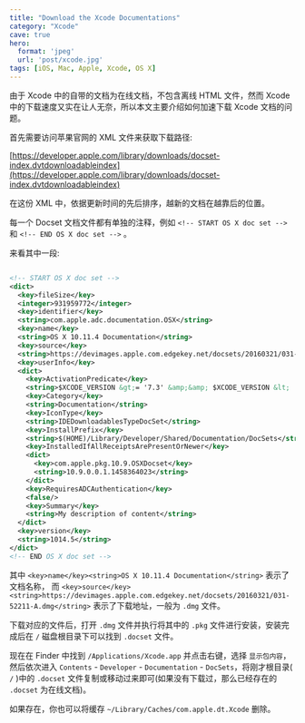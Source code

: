 ```yaml
---
title: "Download the Xcode Documentations"
category: "Xcode"
cave: true
hero:
  format: 'jpeg'
  url: 'post/xcode.jpg'
tags: [iOS, Mac, Apple, Xcode, OS X]
---
```

由于 Xcode 中的自带的文档为在线文档，不包含离线 HTML 文件，然而 Xcode 中的下载速度又实在让人无奈，所以本文主要介绍如何加速下载 Xcode 文档的问题。

首先需要访问苹果官网的 XML 文件来获取下载路径:

[https://developer.apple.com/library/downloads/docset-index.dvtdownloadableindex](https://developer.apple.com/library/downloads/docset-index.dvtdownloadableindex)

在这份 XML 中，依据更新时间的先后排序，越新的文档在越靠后的位置。

每一个 Docset 文档文件都有单独的注释，例如 `<!-- START OS X doc set -->` 和 `<!-- END OS X doc set -->` 。

来看其中一段:

```xml

<!-- START OS X doc set -->
<dict>
  <key>fileSize</key>
  <integer>931959772</integer>
  <key>identifier</key>
  <string>com.apple.adc.documentation.OSX</string>
  <key>name</key>
  <string>OS X 10.11.4 Documentation</string>
  <key>source</key>
  <string>https://devimages.apple.com.edgekey.net/docsets/20160321/031-52211-A.dmg</string>
  <key>userInfo</key>
  <dict>
    <key>ActivationPredicate</key>
    <string>$XCODE_VERSION &gt;= '7.3' &amp;&amp; $XCODE_VERSION &lt; '8.0'</string>
    <key>Category</key>
    <string>Documentation</string>
    <key>IconType</key>
    <string>IDEDownloadablesTypeDocSet</string>
    <key>InstallPrefix</key>
    <string>$(HOME)/Library/Developer/Shared/Documentation/DocSets</string>
    <key>InstalledIfAllReceiptsArePresentOrNewer</key>
    <dict>
      <key>com.apple.pkg.10.9.OSXDocset</key>
      <string>10.9.0.0.1.1458364023</string>
    </dict>
    <key>RequiresADCAuthentication</key>
    <false/>
    <key>Summary</key>
    <string>My description of content</string>
  </dict>
  <key>version</key>
  <string>1014.5</string>
</dict>
<!-- END OS X doc set -->

```

其中 `<key>name</key><string>OS X 10.11.4 Documentation</string>` 表示了文档名称，
而 `<key>source</key><string>https://devimages.apple.com.edgekey.net/docsets/20160321/031-52211-A.dmg</string>` 表示了下载地址，一般为 `.dmg` 文件。

下载对应的文件后，打开 `.dmg` 文件并执行将其中的 `.pkg` 文件进行安装，安装完成后在 `/` 磁盘根目录下可以找到 `.docset` 文件。

现在在 Finder 中找到 `/Applications/Xcode.app` 并点击右键，选择 `显示包内容`，然后依次进入 `Contents` - `Developer` - `Documentation` - `DocSets`，将刚才根目录( `/` )中的 `.docset` 文件复制或移动过来即可(如果没有下载过，那么已经存在的 `.docset` 为在线文档)。

如果存在，你也可以将缓存 `~/Library/Caches/com.apple.dt.Xcode` 删除。




